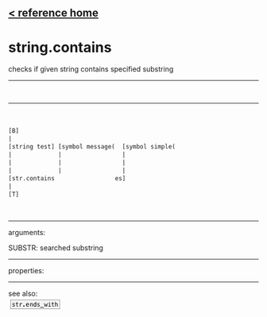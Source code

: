 [< reference home](ceammc_lib.html)
---

# string.contains


checks if given string contains specified substring

---

<br>


---


```


[B]
|
[string test] [symbol message(  [symbol simple(
|             |                 |
|             |                 |
|             |                 |
[str.contains                 es]
|
[T]

            
```

---
arguments:

SUBSTR: searched substring<br>

---
properties:


---
see also:<br>
[![str.ends_with](img/object_str.ends_with.png)](str.ends_with.html)
